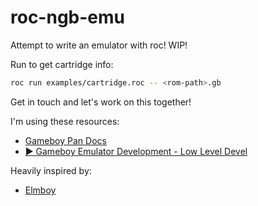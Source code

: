 # roc-ngb-emu

Attempt to write an emulator with roc! WIP!

Run to get cartridge info:

```bash
roc run examples/cartridge.roc -- <rom-path>.gb
```

Get in touch and let's work on this together!

I'm using these resources:

- [Gameboy Pan Docs](https://gbdev.io/pandocs)
- [▶️ Gameboy Emulator Development - Low Level Devel](https://www.youtube.com/watch?v=e87qKixKFME&list=PLVxiWMqQvhg_yk4qy2cSC3457wZJga_e5)

Heavily inspired by:

- [Elmboy](https://github.com/Malax/elmboy)
